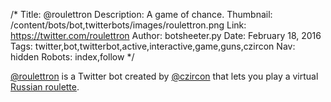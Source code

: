 /*
Title: @roulettron
Description: A game of chance.
Thumbnail: /content/bots/bot,twitterbots/images/roulettron.png
Link: https://twitter.com/roulettron
Author: botsheeter.py
Date: February 18, 2016
Tags: twitter,bot,twitterbot,active,interactive,game,guns,czircon
Nav: hidden
Robots: index,follow
*/

[@roulettron](https://twitter.com/roulettron) is a Twitter bot created by [@czircon](https://twitter.com/czircon) that lets you play a virtual [Russian roulette](https://en.wikipedia.org/wiki/Russian_roulette).

